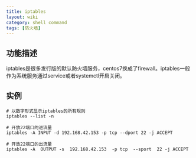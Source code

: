 ```yaml
---
title: iptables
layout: wiki
category: shell command
tags: [防火墙]
---
```


## 功能描述

iptables是很多发行版的默认防火墙服务，centos7换成了firewall。iptables一般作为系统服务通过service或者systemctl开启关闭。

## 实例

~~~
# 以数字形式显示iptables的所有规则
iptables --list -n

# 开放22端口的进流量
iptables -A INPUT -d 192.168.42.153 -p tcp --dport 22 -j ACCEPT

# 开放22端口的出流量
iptables -A  OUTPUT -s  192.168.42.153  -p tcp  --sport  22 -j ACCEPT
~~~